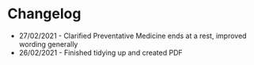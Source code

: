 # Changelog

- 27/02/2021 - Clarified Preventative Medicine ends at a rest, improved wording generally
- 26/02/2021 - Finished tidying up and created PDF
